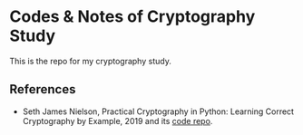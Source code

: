# Codes & Notes of Cryptography Study

This is the repo for my cryptography study.

## References

* Seth James Nielson, Practical Cryptography in Python: Learning Correct Cryptography by Example, 2019
  and its [code repo](https://github.com/Apress/practical-cryptography-in-python).

